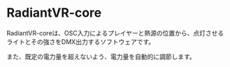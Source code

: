# RadiantVR-core

RadiantVR-coreは、OSC入力によるプレイヤーと熱源の位置から、点灯させるライトとその強さをDMX出力するソフトウェアです。

また、既定の電力量を超えないよう、電力量を自動的に調節します。